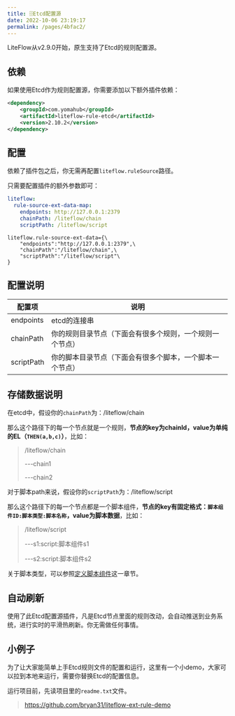 ```yaml
---
title: 🗄Etcd配置源
date: 2022-10-06 23:19:17
permalink: /pages/4bfac2/
---
```


LiteFlow从v2.9.0开始，原生支持了Etcd的规则配置源。

## 依赖

如果使用Etcd作为规则配置源，你需要添加以下额外插件依赖：

```xml
<dependency>
    <groupId>com.yomahub</groupId>
    <artifactId>liteflow-rule-etcd</artifactId>
    <version>2.10.2</version>
</dependency>
```

## 配置

依赖了插件包之后，你无需再配置`liteflow.ruleSource`路径。

只需要配置插件的额外参数即可：

<code-group>
  <code-block title="Yaml风格配置" active>

```yaml
liteflow:
  rule-source-ext-data-map:
    endpoints: http://127.0.0.1:2379
    chainPath: /liteflow/chain
    scriptPath: /liteflow/script
```
  </code-block>
  <code-block title="Properties风格配置">

```properties
liteflow.rule-source-ext-data={\
    "endpoints":"http://127.0.0.1:2379",\
    "chainPath":"/liteflow/chain",\
    "scriptPath":"/liteflow/script"\
}
```
  </code-block>

</code-group>

## 配置说明

| 配置项     | 说明                                                     |
| ---------- | -------------------------------------------------------- |
| endpoints  | etcd的连接串                                             |
| chainPath  | 你的规则目录节点（下面会有很多个规则，一个规则一个节点） |
| scriptPath | 你的脚本目录节点（下面会有很多个脚本，一个脚本一个节点） |

## 存储数据说明

在etcd中，假设你的`chainPath`为：/liteflow/chain

那么这个路径下的每一个节点就是一个规则，**节点的key为chainId，value为单纯的EL（`THEN(a,b,c)`）**，比如：

> /liteflow/chain
>
> ---chain1
>
> ---chain2



对于脚本path来说，假设你的`scriptPath`为：/liteflow/script

那么这个路径下的每一个节点都是一个脚本组件，**节点的key有固定格式：`脚本组件ID:脚本类型:脚本名称`，value为脚本数据**，比如：

> /liteflow/script
>
> ---s1:script:脚本组件s1
>
> ---s2:script:脚本组件s2

关于脚本类型，可以参照[定义脚本组件](/pages/81d53c/)这一章节。

## 自动刷新

使用了此Etcd配置源插件，凡是Etcd节点里面的规则改动，会自动推送到业务系统，进行实时的平滑热刷新。你无需做任何事情。

## 小例子
为了让大家能简单上手Etcd规则文件的配置和运行，这里有一个小demo，大家可以拉到本地来运行，需要你替换Etcd的配置信息。

运行项目前，先读项目里的`readme.txt`文件。

> https://github.com/bryan31/liteflow-ext-rule-demo